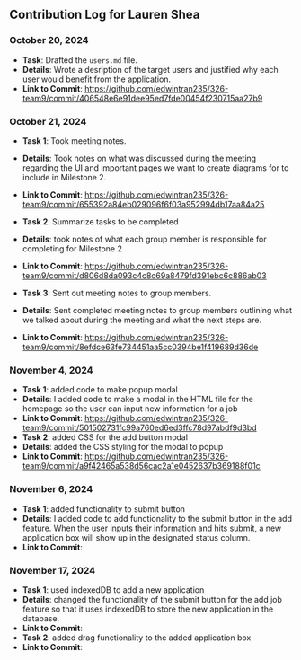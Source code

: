 ## Contribution Log for Lauren Shea

### October 20, 2024
- **Task**: Drafted the `users.md` file.
- **Details**: Wrote a desription of the target users and justified why each user would benefit from the application.
- **Link to Commit**: https://github.com/edwintran235/326-team9/commit/406548e6e91dee95ed7fde00454f230715aa27b9

### October 21, 2024
- **Task 1**: Took meeting notes.
- **Details**: Took notes on what was discussed during the meeting regarding the UI and important pages we want to create diagrams for to include in Milestone 2.
- **Link to Commit**: https://github.com/edwintran235/326-team9/commit/655392a84eb029096f6f03a952994db17aa84a25

- **Task 2**: Summarize tasks to be completed
- **Details**: took notes of what each group member is responsible for completing for Milestone 2
- **Link to Commit**: https://github.com/edwintran235/326-team9/commit/d806d8da093c4c8c69a8479fd391ebc6c886ab03

- **Task 3**: Sent out meeting notes to group members.
- **Details**: Sent completed meeting notes to group members outlining what we talked about during the meeting and what the next steps are.
- **Link to Commit**: https://github.com/edwintran235/326-team9/commit/8efdce63fe734451aa5cc0394be1f419689d36de

### November 4, 2024
- **Task 1**: added code to make popup modal
- **Details**: I added code to make a modal in the HTML file for the homepage so the user can input new information for a job
- **Link to Commit**: https://github.com/edwintran235/326-team9/commit/501502731fc99a760ed6ed3ffc78d97abdf9d3bd
- **Task 2**: added CSS for the add button modal
- **Details**: added the CSS styling for the modal to popup
- **Link to Commit**: https://github.com/edwintran235/326-team9/commit/a9f42465a538d56cac2a1e0452637b369188f01c

### November 6, 2024
- **Task 1**: added functionality to submit button
- **Details**: I added code to add functionality to the submit button in the add feature. When the user inputs their information and hits submit, a new application box will show up in the designated status column.
- **Link to Commit**:

### November 17, 2024
- **Task 1**: used indexedDB to add a new application
- **Details**: changed the functionality of the submit button for the add job feature so that it uses indexedDB to store the new application in the database.
- **Link to Commit**:
- **Task 2**: added drag functionality to the added application box
- **Link to Commit**: